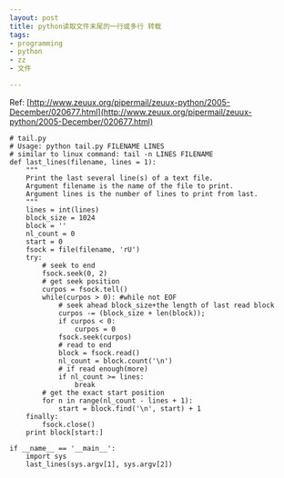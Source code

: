 ```yaml
---
layout: post
title: python读取文件末尾的一行或多行 转载
tags:
- programming
- python
- zz
- 文件

---
```

Ref: [http://www.zeuux.org/pipermail/zeuux-python/2005-December/020677.html](http://www.zeuux.org/pipermail/zeuux-python/2005-December/020677.html)


    # tail.py
    # Usage: python tail.py FILENAME LINES
    # similar to linux command: tail -n LINES FILENAME
    def last_lines(filename, lines = 1):
        """
        Print the last several line(s) of a text file.
        Argument filename is the name of the file to print.
        Argument lines is the number of lines to print from last.
        """
        lines = int(lines)
        block_size = 1024
        block = ''
        nl_count = 0
        start = 0
        fsock = file(filename, 'rU')
        try:
            # seek to end
            fsock.seek(0, 2)
            # get seek position
            curpos = fsock.tell()
            while(curpos > 0): #while not EOF
                # seek ahead block_size+the length of last read block
                curpos -= (block_size + len(block));
                if curpos < 0: 
                    curpos = 0
                fsock.seek(curpos)
                # read to end
                block = fsock.read()
                nl_count = block.count('\n')
                # if read enough(more)
                if nl_count >= lines:
                    break
            # get the exact start position
            for n in range(nl_count - lines + 1):
                start = block.find('\n', start) + 1
        finally:
            fsock.close()
        print block[start:]

    if __name__ == '__main__':
        import sys
        last_lines(sys.argv[1], sys.argv[2])
